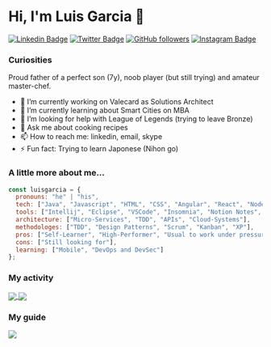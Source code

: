 # Hi, I'm Luis Garcia 👋
[![Linkedin Badge](https://img.shields.io/badge/-Luis%20Garcia-blue?style=social&logo=Linkedin&logoColor=blue&link=https://www.linkedin.com/in/lncgarcia/)](https://www.linkedin.com/in/lncgarcia/) [![Twitter Badge](http://img.shields.io/badge/-@lncgarcia-1ca0f1?style=social&logo=twitter&logoColor=blue&link=https://twitter.com/lncgarcia)](https://twitter.com/lncgarcia) [![GitHub followers](https://img.shields.io/github/followers/luisgarcia173?label=Follow&style=social)](https://github.com/luisgarcia173/?tab=follow)
[![Instagram Badge](https://img.shields.io/badge/-lnc.garcia-blue?style=social&logo=Instagram&link=https://www.instagram.com/lnc.garcia/)](https://www.instagram.com/lnc.garcia/) 

### Curiosities
Proud father of a perfect son (7y), noob player (but still trying) and amateur master-chef.
- 🔭 I’m currently working on Valecard as Solutions Architect
- 🌱 I’m currently learning about Smart Cities on MBA
- 🤔 I’m looking for help with League of Legends (trying to leave Bronze)
- 💬 Ask me about cooking recipes
- 📫 How to reach me: linkedin, email, skype
- ⚡ Fun fact: Trying to learn Japonese (Nihon go)

### A little more about me...  

```javascript
const luisgarcia = {
  pronouns: "he" | "his",
  tech: ["Java", "Javascript", "HTML", "CSS", "Angular", "React", "Node", "SQL and NoSQL DBs"],
  tools: ["Intellij", "Eclipse", "VSCode", "Insomnia", "Notion Notes", "Trello"],
  architecture: ["Micro-Services", "TDD", "APIs", "Cloud-Systems"],
  methodologes: ["TDD", "Design Patterns", "Scrum", "Kanban", "XP"],
  pros: ["Self-Learner", "High-Performer", "Usual to work under pressure"],
  cons: ["Still looking for"],
  learning: ["Mobile", "DevOps and DevSec"]
};
```
### My activity  
<a href="https://github.com/luisgarcia173/luisgarcia173">
  <img align="center" src="https://github-readme-stats.vercel.app/api/top-langs/?username=luisgarcia173&theme=tokyonight" />
</a>
<a href="https://github.com/luisgarcia173/luisgarcia173">
  <img align="center" src="https://github-readme-stats.vercel.app/api/?username=luisgarcia173&layout=compact&theme=tokyonight" />
</a>

### My guide  
<a href="https://github.com/luisgarcia173/developer-roadmap">
  <img align="center" src="https://github-readme-stats.vercel.app/api/pin/?username=luisgarcia173&repo=developer-roadmap" />
</a> 
